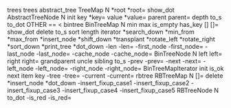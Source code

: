 trees
 trees
	 abstract_tree
		 TreeMap
			 N
			 *root
			 *root=
			 show_dot
		 AbstractTreeNode
			 N
			 init
			 key
			 *key=
			 value
			 *value=
			 parent
			 parent=
			 depth
			 to_s
			 to_dot
			 OTHER
			 ==
			 <
	 bintree
		 BinTreeMap
			 N
			 min
			 max
			 is_empty
			 has_key
			 []
			 []=
			 show_dot
			 delete
			 to_s
			 sort
			 length
			 iterator
			 *search_down
			 *min_from
			 *max_from
			 *insert_node
			 *shift_down
			 *transplant
			 *rotate_left
			 *rotate_right
			 *sort_down
			 *print_tree
			 *dot_down
			 -len
			 -len=
			 -first_node
			 -first_node=
			 -last_node
			 -last_node=
			 -cache_node
			 -cache_node=
		 BinTreeNode
			 N
			 left
			 left=
			 right
			 right=
			 grandparent
			 uncle
			 sibling
			 to_s
			 -prev
			 -prev=
			 -next
			 -next=
			 -left_node
			 -left_node=
			 -right_node
			 -right_node=
		 BinTreeMapIterator
			 init
			 is_ok
			 next
			 item
			 key
			 -tree
			 -tree=
			 -current
			 -current=
	 rbtree
		 RBTreeMap
			 N
			 []=
			 delete
			 *insert_node
			 *dot_down
			 -insert_fixup_case1
			 -insert_fixup_case2
			 -insert_fixup_case3
			 -insert_fixup_case4
			 -insert_fixup_case5
		 RBTreeNode
			 N
			 to_dot
			 -is_red
			 -is_red=
